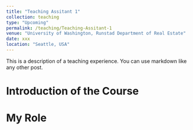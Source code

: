 ```yaml
---
title: "Teaching Assitant 1"
collection: teaching
type: "Upcoming"
permalink: /teaching/Teaching-Assitant-1
venue: "University of Washington, Runstad Department of Real Estate"
date: xxx
location: "Seattle, USA"
---
```


This is a description of a teaching experience. You can use markdown like any other post.

Introduction of the Course
======

My Role
======

